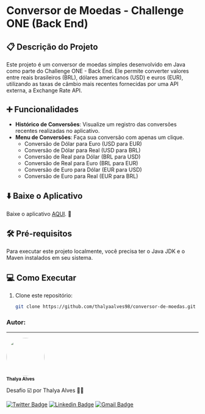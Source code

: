 # Conversor de Moedas - Challenge ONE (Back End)

## 📋 Descrição do Projeto

Este projeto é um conversor de moedas simples desenvolvido em Java como parte do Challenge ONE - Back End. Ele permite converter valores entre reais brasileiros (BRL), dólares americanos (USD) e euros (EUR), utilizando as taxas de câmbio mais recentes fornecidas por uma API externa, a Exchange Rate API.


## ➕ Funcionalidades
  - **Histórico de Conversões**: Visualize um registro das conversões recentes realizadas no aplicativo.
  - **Menu de Conversões**: Faça sua conversão com apenas um clique.
    - Conversão de Dólar para Euro (USD para EUR)
    - Conversão de Dólar para Real (USD para BRL)
    - Conversão de Real para Dólar (BRL para USD)
    - Conversão de Real para Euro (BRL para EUR)
    - Conversão de Euro para Dólar (EUR para USD)
    - Conversão de Euro para Real  (EUR para BRL)



## :arrow_down: Baixe o Aplicativo   
  Baixe o aplicativo [AQUI](link_para_o_arquivo_jar). :link:


## 🛠 Pré-requisitos

Para executar este projeto localmente, você precisa ter o Java JDK e o Maven instalados em seu sistema.


## :computer: Como Executar

1. Clone este repositório:
   ```bash
   git clone https://github.com/thalyaalves98/conversor-de-moedas.git
   

### Autor:
---

<a>
 <img style="border-radius: 50%;" src="https://avatars.githubusercontent.com/u/145573026?v=4" width="100px;" alt=""/>
 <br />
 <sub><b>Thalya Alves</b></sub></a>


Desafio ☑️ por Thalya Alves 👋🏽 

[![Twitter Badge](https://img.shields.io/badge/-@talyalvs-1ca0f1?style=flat-square&labelColor=1ca0f1&logo=twitter&logoColor=white&link=https://twitter.com/talyalvs)](https://twitter.com/talyalvs) [![Linkedin Badge](https://img.shields.io/badge/-Thalya-blue?style=flat-square&logo=Linkedin&logoColor=white&link=https://www.linkedin.com/in/thalya-alves/)](https://www.linkedin.com/in/thalya-alves/) 
[![Gmail Badge](https://img.shields.io/badge/-thalya.alvesg7@gmail.com-c14438?style=flat-square&logo=Gmail&logoColor=white&link=mailto:thalya.alvesg7@gmail.com)](mailto:thalya.alvesg7@gmail.com)

